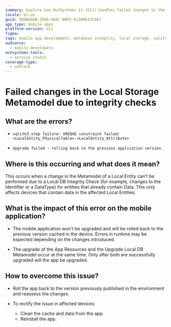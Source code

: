 ```yaml
---
summary: Explore how OutSystems 11 (O11) handles failed changes in the Local Storage Metamodel due to integrity checks, impacting mobile application upgrades.
locale: en-us
guid: 5D8B648B-356D-4A9C-BBFD-61308633C8A3
app_type: mobile apps
platform-version: o11
figma:
tags: mobile app development, database integrity, local storage, sqlite, error handling
audience:
  - mobile developers
outsystems-tools:
  - service studio
coverage-type:
  - unblock
---
```


# Failed changes in the Local Storage Metamodel due to integrity checks 

## What are the errors?

* ``sqlite3_step failure: UNIQUE constraint failed: <LocalEntity_PhysicalTable>.<LocalEntity_Attribute>``

* ``Upgrade failed - rolling back to the previous application version.``

## Where is this occurring and what does it mean?

This occurs when a change in the Metamodel of a Local Entity can’t be performed due to a Local DB Integrity Check (for example, changes to the Identifier or a DataType) for entities that already contain Data. This only affects devices that contain data in the affected Local Entities.

## What is the impact of this error on the mobile application?

* The mobile application won't be upgraded and will be rolled back to the previous version cached in the device. Errors in runtime may be expected depending on the changes introduced.

* The upgrade of the App Resources and the Upgrade Local DB Metamodel occur at the same time. Only after both are successfully upgraded will the app be upgraded.  

## How to overcome this issue?

* Roll the app back to the version previously published in the environment and reassess the changes.

* To rectify the issue in affected devices:
    * Clean the cache and data from the app.
    * Reinstall the app.
